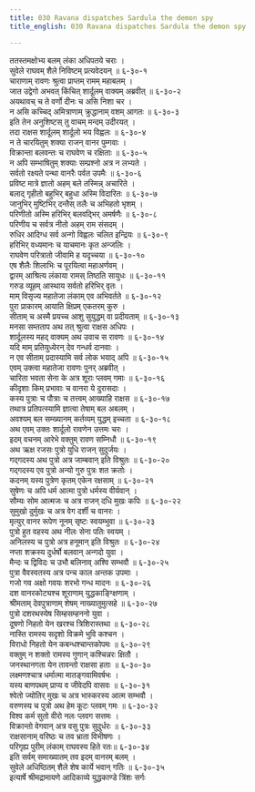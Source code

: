 ```yaml
---
title: 030 Ravana dispatches Sardula the demon spy
title_english: 030 Ravana dispatches Sardula the demon spy

---
```

ततस्तमक्षोभ्य बलम् लंका अधिपतये चराः ।  
सुवेले राघवम् शैले निविष्टम् प्रत्यवेदयन् ॥ ६-३०-१  
चाराणाम् रावणः श्रुत्वा प्राप्तम् रामम् महाबलम् ।  
जात उद्वेगो अभवत् किंचित् शार्दूलम् वाक्यम् अब्रवीत् ॥ ६-३०-२  
अयथावच् च ते वर्णो दीनः च असि निशा चर ।  
न असि कच्चिद् अमित्राणाम् क्रुद्धानाम् वशम् आगतः ॥ ६-३०-३  
इति तेन अनुशिष्टस् तु वाचम् मन्दम् उदीरयत् ।  
तदा राक्षस शार्दूलम् शार्दूलो भय विह्वलः ॥ ६-३०-४  
न ते चारयितुम् शक्या राजन् वानर पुम्गवाः ।  
विक्रान्ता बलवन्तः च राघवेण च रक्षिताः ॥ ६-३०-५  
न अपि सम्भाषितुम् शक्याः सम्प्रश्नो अत्र न लभ्यते ।  
सर्वतो रक्ष्यते पन्था वानरैः पर्वत उपमैः ॥ ६-३०-६  
प्रविष्ट मात्रे ज्ञातो अहम् बले तस्मिन्न् अचारिते ।  
बलाद् गृहीतो बहुभिर् बहुधा अस्मि विदारितः ॥ ६-३०-७  
जानुभिर् मुष्टिभिर् दन्तैस् तलैः च अभिहतो भृशम् ।  
परिणीतो अस्मि हरिभिर् बलवद्भिर् अमर्षणैः ॥ ६-३०-८  
परिणीय च सर्वत्र नीतो अहम् राम संसदम् ।  
रुधिर आदिग्ध सर्व अन्गो विह्वलः चलित इन्द्रियः ॥ ६-३०-९  
हरिभिर् वध्यमानः च याचमानः कृत अन्जलिः ।  
राघवेण परित्रातो जीवामि ह यदृच्चया ॥ ६-३०-१०  
एष शैलैः शिलाभिः च पूरयित्वा महाअर्णवम् ।  
द्वारम् आश्रित्य लंकाया रामस् तिष्ठति सायुधः ॥ ६-३०-११  
गरुड व्यूहम् आस्थाय सर्वतो हरिभिर् वृतः ।  
माम् विसृज्य महातेजा लंकाम् एव अभिवर्तते ॥ ६-३०-१२  
पुरा प्राकारम् आयाति क्षिप्रम् एकतरम् कुरु ।  
सीताम् च अस्मै प्रयच्च आशु सुयुद्धम् वा प्रदीयताम् ॥ ६-३०-१३  
मनसा सम्तताप अथ तत् श्रुत्वा राक्षस अधिपः ।  
शार्दूलस्य महद् वाक्यम् अथ उवाच स रावणः ॥ ६-३०-१४  
यदि माम् प्रतियुध्येरन् देव गन्धर्व दानवाः ।  
न एव सीताम् प्रदास्यामि सर्व लोक भयाद् अपि ॥ ६-३०-१५  
एवम् उक्त्वा महातेजा रावणः पुनर् अब्रवीत् ।  
चारिता भवता सेना के अत्र शूराः प्लवम् गमाः ॥ ६-३०-१६  
कीदृशाः किम् प्रभावाः च वानरा ये दुरासदाः ।  
कस्य पुत्राः च पौत्राः च तत्त्वम् आख्याहि राक्षस ॥ ६-३०-१७  
तथात्र प्रतिपत्स्यामि ज्ञात्वा तेषाम् बल अबलम् ।  
अवश्यम् बल सम्ख्यानम् कर्तव्यम् युद्धम् इच्चता ॥ ६-३०-१८  
अथ एवम् उक्तः शार्दूलो रावणेन उत्तमः चरः ।  
इदम् वचनम् आरेभे वक्तुम् रावण सम्निधौ ॥ ६-३०-१९  
अथ ऋक्ष रजसः पुत्रो युधि राजन् सुदुर्जयः ।  
गद्गदस्य अथ पुत्रो अत्र जाम्बवान् इति विश्रुतः ॥ ६-३०-२०  
गद्गदस्य एव पुत्रो अन्यो गुरु पुत्रः शत क्रतोः ।  
कदनम् यस्य पुत्रेण कृतम् एकेन रक्षसाम् ॥ ६-३०-२१  
सुषेणः च अपि धर्म आत्मा पुत्रो धर्मस्य वीर्यवान् ।  
सौम्यः सोम आत्मजः च अत्र राजन् दधि मुखः कपिः ॥ ६-३०-२२  
सुमुखो दुर्मुखः च अत्र वेग दर्शी च वानरः ।  
मृत्युर् वानर रूपेण नूनम् सृष्टः स्वयम्भुवा ॥ ६-३०-२३  
पुत्रो हुत वहस्य अथ नीलः सेना पतिः स्वयम् ।  
अनिलस्य च पुत्रो अत्र हनूमान् इति विश्रुतः ॥ ६-३०-२४  
नप्ता शक्रस्य दुर्धर्षो बलवान् अन्गदो युवा ।  
मैन्दः च द्विविदः च उभौ बलिनाव् अश्वि सम्भवौ ॥ ६-३०-२५  
पुत्रा वैवस्वतस्य अत्र पन्च काल अन्तक उपमाः ।  
गजो गव अक्षो गवयः शरभो गन्ध मादनः ॥ ६-३०-२६  
दश वानरकोट्यश्च शूराणाम् युद्धकाङ्ग्क्षिणाम् ।  
श्रीमताम् देवपुत्राणाम् शेषम् नाख्यातुमुत्सहे ॥ ६-३०-२७  
पुत्रो दशरथस्येष सिम्हसम्हननो युवा ।  
दूषणो निहतो येन खरश्च त्रिशिरास्तथा ॥ ६-३०-२८  
नास्ति रामस्य सदृशो विक्रमे भुवि कश्चन ।  
विराधो निहतो येन कबन्धश्चान्तकोपमः ॥ ६-३०-२९  
वक्तुम् न शक्तो रामस्य गुणान् कश्चिन्नरः क्षितौ ।  
जनस्थानगता येन तावन्तो राक्षसा हताः ॥ ६-३०-३०  
लक्ष्मणश्चात्र धर्मात्मा मातङ्गवामिवर्षभः ।  
यस्य बाणपथम् प्राप्य व जीवेदपि वासवः ॥ ६-३०-३१  
श्वेतो ज्योतिर् मुखः च अत्र भास्करस्य आत्म सम्भवौ ।  
वरुणस्य च पुत्रो अथ हेम कूटः प्लवम् गमः ॥ ६-३०-३२  
विश्व कर्म सुतो वीरो नलः प्लवग सत्तमः ।  
विक्रान्तो वेगवान् अत्र वसु पुत्रः सुदुर्धरः ॥ ६-३०-३३  
राक्षसानाम् वरिष्ठः च तव भ्राता विभीषणः ।  
परिगृह्य पुरीम् लंकाम् राघवस्य हिते रतः॥ ६-३०-३४  
इति सर्वम् समाख्यातम् तव इदम् वानरम् बलम् ।  
सुवेले अधिष्ठितम् शैले शेष कार्ये भवान् गतिः ॥ ६-३०-३५  
इत्यार्षे श्रीमद्रामायणे आदिकाव्ये युद्धकाण्डे त्रिंशः सर्गः